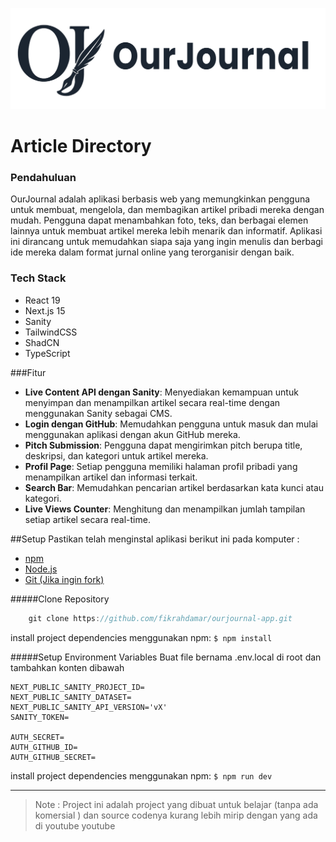 ![](https://github.com/fikrahdamar/ourjournal-app/blob/master/public/logo.png?raw=true)

# Article Directory

### Pendahuluan

OurJournal adalah aplikasi berbasis web yang memungkinkan pengguna untuk membuat, mengelola, dan membagikan artikel pribadi mereka dengan mudah. Pengguna dapat menambahkan foto, teks, dan berbagai elemen lainnya untuk membuat artikel mereka lebih menarik dan informatif. Aplikasi ini dirancang untuk memudahkan siapa saja yang ingin menulis dan berbagi ide mereka dalam format jurnal online yang terorganisir dengan baik.

### Tech Stack

- React 19
- Next.js 15
- Sanity
- TailwindCSS
- ShadCN
- TypeScript

###Fitur

- **Live Content API dengan Sanity**: Menyediakan kemampuan untuk menyimpan dan menampilkan artikel secara real-time dengan menggunakan Sanity sebagai CMS.
- **Login dengan GitHub**: Memudahkan pengguna untuk masuk dan mulai menggunakan aplikasi dengan akun GitHub mereka.
- **Pitch Submission**: Pengguna dapat mengirimkan pitch berupa title, deskripsi, dan kategori untuk artikel mereka.
- **Profil Page**: Setiap pengguna memiliki halaman profil pribadi yang menampilkan artikel dan informasi terkait.
- **Search Bar**: Memudahkan pencarian artikel berdasarkan kata kunci atau kategori.
- **Live Views Counter**: Menghitung dan menampilkan jumlah tampilan setiap artikel secara real-time.

##Setup
Pastikan telah menginstal aplikasi berikut ini pada komputer :

- [npm](https://www.npmjs.com/)
- [Node.js](https://nodejs.org/en)
- [Git (Jika ingin fork)](https://git-scm.com/)

#####Clone Repository

```javascript
	git clone https://github.com/fikrahdamar/ourjournal-app.git
```

install project dependencies menggunakan npm:
`$ npm install`

#####Setup Environment Variables
Buat file bernama .env.local di root dan tambahkan konten dibawah

    NEXT_PUBLIC_SANITY_PROJECT_ID=
    NEXT_PUBLIC_SANITY_DATASET=
    NEXT_PUBLIC_SANITY_API_VERSION='vX'
    SANITY_TOKEN=

    AUTH_SECRET=
    AUTH_GITHUB_ID=
    AUTH_GITHUB_SECRET=

install project dependencies menggunakan npm:
`$ npm run dev`

---

> Note : Project ini adalah project yang dibuat untuk belajar (tanpa ada
> komersial ) dan source codenya kurang lebih mirip dengan yang ada di youtube youtube
